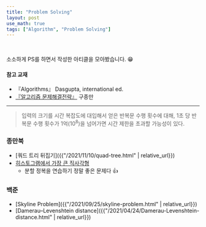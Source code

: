 ```yaml
---
title: "Problem Solving"
layout: post
use_math: true
tags: ["Algorithm", "Problem Solving"]
---
```


<br/>

소소하게 PS를 하면서 작성한 아티클을 모아봤습니다. 😁

#### 참고 교재
- 『Algorithms』 Dasgupta, international ed.
- [『알고리즘 문제해결전략』](https://book.algospot.com/) 구종만

<hr/>

> 입력의 크기를 시간 복잡도에 대입해서 얻은 반복문 수행 횟수에 대해, 1초 당 반복문 수행 횟수가 1억($10^8$)을 넘어가면 시간 제한을 초과할 가능성이 있다.

### 종만북

- [쿼드 트리 뒤집기]({{"/2021/11/10/quad-tree.html" | relative_url}})
- [히스토그램에서 가장 큰 직사각형](https://www.acmicpc.net/problem/6549)
  - 분할 정복을 연습하기 정말 좋은 문제다 👍

### 백준

- [Skyline Problem]({{"/2021/09/25/skyline-problem.html" | relative_url}})
- [Damerau–Levenshtein distance]({{"/2021/04/24/Damerau-Levenshtein-distance.html" | relative_url}})